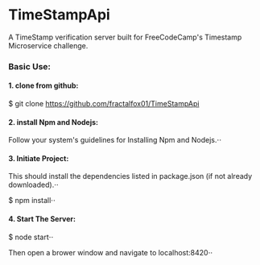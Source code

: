# TimeStampApi
A TimeStamp verification server built for FreeCodeCamp's Timestamp Microservice challenge.

### Basic Use:
#### 1. clone from github:
  $ git clone https://github.com/fractalfox01/TimeStampApi
#### 2. install Npm and Nodejs:
  Follow your system's guidelines for Installing Npm and Nodejs.⋅⋅
#### 3. Initiate Project:
  This should install the dependencies listed in package.json (if not already downloaded).⋅⋅
  
  $ npm install⋅⋅
#### 4. Start The Server:
  $ node start⋅⋅
  
  Then open a brower window and navigate to localhost:8420⋅⋅
